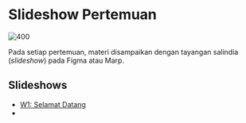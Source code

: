 # Slideshow Pertemuan
![400](https://images.unsplash.com/photo-1543269865-cbf427effbad?q=80&w=1170&auto=format&fit=crop&ixlib=rb-4.1.0&ixid=M3wxMjA3fDB8MHxwaG90by1wYWdlfHx8fGVufDB8fHx8fA%3D%3D)

Pada setiap pertemuan, materi disampaikan dengan tayangan salindia (*slideshow*) pada Figma atau Marp.

## Slideshows
- [W1: Selamat Datang](miniclass/game/weekly-slideshows/week-1-selamat-datang.md)
- 